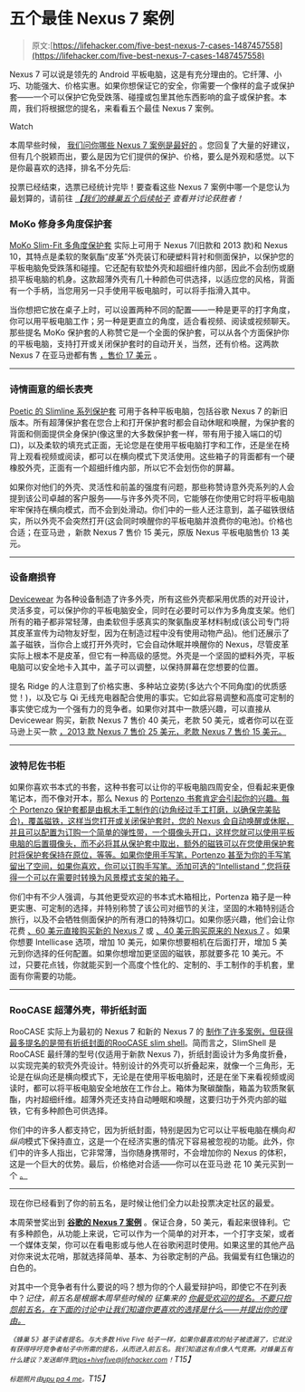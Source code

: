 # 五个最佳 Nexus 7 案例

> 原文:[https://lifehacker.com/five-best-nexus-7-cases-1487457558](https://lifehacker.com/five-best-nexus-7-cases-1487457558)

Nexus 7 可以说是领先的 Android 平板电脑，这是有充分理由的。它纤薄、小巧、功能强大、价格实惠。如果你想保证它的安全，你需要一个像样的盒子或保护套——一个可以保护它免受跌落、碰撞或包里其他东西影响的盒子或保护套。本周，我们将根据您的提名，来看看五个最佳 Nexus 7 案例。

Watch

本周早些时候， [我们问你哪些 Nexus 7 案例是最好的](https://lifehacker.com/whats-the-best-nexus-7-case-1486342782) 。您回复了大量的好建议，但有几个脱颖而出，要么是因为它们提供的保护、价格，要么是外观和感觉。以下是你最喜欢的选择，排名不分先后:

投票已经结束，选票已经统计完毕！要查看这些 Nexus 7 案例中哪一个是您认为最划算的，请前往 [*【我们的蜂巢五个后续帖子*](https://lifehacker.com/most-popular-nexus-7-case-devicewear-ridge-1489226819) *查看并讨论获胜者！*

### MoKo 修身多角度保护套

[MoKo Slim-Fit 多角度保护套](http://www.amazon.com/MoKo-Slim-fit-Google-Android-Tablet/dp/B008FLYROG?asc_campaign=InlineText&asc_refurl=https://lifehacker.com/five-best-nexus-7-cases-1487457558&asc_source=&tag=kinjalifehackerlink-20) 实际上可用于 Nexus 7(旧款和 2013 款)和 Nexus 10，其特点是柔软的聚氨酯“皮革”外壳装订和硬塑料背衬和侧面保护，以保护您的平板电脑免受跌落和碰撞。它还配有软垫外壳和超细纤维内部，因此不会刮伤或磨损平板电脑的机身。这款超薄外壳有几十种颜色可供选择，以适应您的风格，背面有一个手柄，当您用另一只手使用平板电脑时，可以将手指滑入其中。

当你想把它放在桌子上时，可以设置两种不同的配置——一种是更平的打字角度，你可以用平板电脑工作；另一种是更直立的角度，适合看视频、阅读或视频聊天。那些提名 MoKo 保护套的人称赞它是一个全面的保护套，可以从各个方面保护你的平板电脑，支持打开或关闭保护套时的自动开关，当然，还有价格。这两款 Nexus 7 在亚马逊都有售 [，售价 17 美元](http://www.amazon.com/MoKo-Slim-fit-Google-Android-Tablet/dp/B008FLYROG?asc_campaign=InlineText&asc_refurl=https://lifehacker.com/five-best-nexus-7-cases-1487457558&asc_source=&tag=kinjalifehackerlink-20) 。

* * *

### 诗情画意的细长表壳

[Poetic 的 Slimline 系列保护套](http://www.poeticcases.com/slimline-cases) 可用于各种平板电脑，包括谷歌 Nexus 7 的新旧版本。所有超薄保护套在您合上和打开保护套时都会自动休眠和唤醒，为保护套的背面和侧面提供全身保护(像这里的大多数保护套一样，带有用于接入端口的切口)，以及柔软的填充式正面，无论您是在使用平板电脑打字和工作，还是坐在椅背上观看视频或阅读，都可以在横向模式下灵活使用。这些箱子的背面都有一个硬橡胶外壳，正面有一个超细纤维内部，所以它不会划伤你的屏幕。

如果你对他们的外壳、灵活性和前盖的强度有问题，那些称赞诗意外壳系列的人会提到该公司卓越的客户服务——与许多外壳不同，它能够在你使用它时将平板电脑牢牢保持在横向模式，而不会到处滑动。你们中的一些人还注意到，盖子磁铁很结实，所以外壳不会突然打开(这会同时唤醒你的平板电脑并浪费你的电池)。价格也合适；在亚马逊 ，新款 Nexus 7 售价 15 美元，原版 Nexus 平板电脑售价 13 美元。

* * *

### 设备磨损脊

[Devicewear](http://www.devicewear.com) 为各种设备制造了许多外壳，所有这些外壳都采用优质的对开设计，灵活多变，可以保护你的平板电脑安全，同时在必要时可以作为多角度支架。他们所有的箱子都非常轻薄，由柔软但手感真实的聚氨酯皮革材料制成(该公司专门将其皮革宣传为动物友好型，因为在制造过程中没有使用动物产品)。他们还展示了盖子磁铁，当你合上或打开外壳时，它会自动休眠并唤醒你的 Nexus，尽管皮革实际上根本不是皮革，但它有一种高级的感觉。外壳是一个坚固的塑料外壳，平板电脑可以安全地卡入其中，盖子可以调整，以保持屏幕在您想要的位置。

提名 Ridge 的人注意到了价格实惠、多种站立姿势(多达六个不同角度)的优质感觉！)，以及它与 Qi 无线充电器配合使用的事实。它如此容易调整和高度可定制的事实使它成为一个强有力的竞争者。如果你对其中一款感兴趣，可以直接从 Devicewear 购买，新款 Nexus 7 售价 40 美元，老款 50 美元，或者你可以在亚马逊上买一款 [，2013 款 Nexus 7 售价 25 美元，老款 Nexus 7 售价 15 美元。](https://www.amazon.com/dp/B00EZGS5PC?asc_campaign=InlineText&asc_refurl=https://lifehacker.com/five-best-nexus-7-cases-1487457558&asc_source=&linkCode=ogi&psc=1&smid=ATVPDKIKX0DER&tag=kinjalifehackerlink-20&th=1)

* * *

### 波特尼佐书柜

如果你喜欢书本式的书套，这种书套可以让你的平板电脑四周安全，但看起来更像笔记本，而不像对开本，那么 Nexus 的 [Portenzo 书套肯定会引起你的兴趣。每个 Portenzo 保护套都是由枫木手工制作的(边角经过手工打磨，以确保完美贴合)，覆盖磁铁，这样当您打开或关闭保护套时，您的 Nexus 会自动唤醒或休眠，并且可以配置为订购一个简单的弹性带，一个摄像头开口，这样您就可以使用平板电脑的后置摄像头，而不必将其从保护套中取出，额外的磁铁可以在您使用保护套时将保护套保持在原位，等等。如果你使用手写笔，Portenzo 甚至为你的手写笔留出了空间，如果你喜欢，你可以订购手写笔。添加可选的“Intellistand ”,您将获得一个可以在需要时转换为风景模式支架的箱子。](http://shop.portenzo.com/nexus-7-exchange/)

你们中有不少人强调，与其他更受欢迎的书本式木箱相比，Portenza 箱子是一种更实惠、可定制的选择，并特别称赞了该公司对细节的关注，坚固的木箱特别适合旅行，以及不会牺牲侧面保护的所有港口的特殊切口。如果你感兴趣，他们会让你花费 [、60 美元直接购买新的 Nexus 7](http://shop.portenzo.com/bookcase-for-the-new-nexus-7/) 或 [、40 美元购买原来的 Nexus 7](http://shop.portenzo.com/bookcase-for-nexus-7/) 。如果你想要 Intellicase 选项，增加 10 美元，如果你想要相机在后面打开，增加 5 美元到你选择的任何配置。如果你想增加更坚固的磁铁，那就要多花 10 美元。不过，只要花点钱，你就能买到一个高度个性化的、定制的、手工制作的手机套，里面有你需要的功能。

* * *

### RooCASE 超薄外壳，带折纸封面

RooCASE 实际上为最初的 Nexus 7 和新的 Nexus 7 的 [制作了许多案例，但获得最多提名的是带有折纸封面的](http://www.roocase.com/Google-Nexus-7-FHD/cat-c/c1000090.html)[RooCASE slim shell](http://www.amazon.com/rooCASE-Google-Nexus-FHD-Case/dp/B00ET9H588/?asc_campaign=InlineText&asc_refurl=https://lifehacker.com/five-best-nexus-7-cases-1487457558&asc_source=&tag=kinjalifehackerlink-20)。简而言之，SlimShell 是 RooCASE 最纤薄的型号(仅适用于新款 Nexus 7)，折纸封面设计为多角度折叠，以实现完美的软壳外壳设计。特别设计的外壳可以折叠起来，就像一个三角形，无论是在纵向还是横向模式下，无论是在使用平板电脑时，还是在坐下来看视频或阅读时，都可以将平板电脑安全地放在工作台上。箱体为聚碳酸酯，箱盖为软质聚氨酯，内衬超细纤维。超薄外壳还支持自动睡眠和唤醒，这要归功于外壳内部的磁铁，它有多种颜色可供选择。

你们中的许多人都支持它，因为折纸封面，特别是因为它可以让平板电脑在横向*和纵向*模式下保持直立，这是一个在经济实惠的情况下容易被忽视的功能。此外，你们中的许多人指出，它非常薄，当你随身携带时，不会增加你的 Nexus 的体积，这是一个巨大的优势。最后，价格绝对合适——你可以在亚马逊 花 10 美元买到一个 [。](http://www.amazon.com/rooCASE-Google-Nexus-FHD-Case/dp/B00ET9H588/?asc_campaign=InlineText&asc_refurl=https://lifehacker.com/five-best-nexus-7-cases-1487457558&asc_source=&tag=kinjalifehackerlink-20)

* * *

现在你已经看到了你的前五名，是时候让他们全力以赴投票决定社区的最爱。

本周荣誉奖出到 [**谷歌的 Nexus 7 案例**](https://play.google.com/store/devices/details/Nexus_7_2013_Case_Black?id=nexus_7_2013_case_black&hl=en) 。保证合身，50 美元，看起来很锋利。它有多种颜色，从功能上来说，它可以作为一个简单的对开本，一个打字支架，或者一个媒体支架，你可以在看电影或与他人在谷歌闲逛时使用。如果这里的其他产品对你来说太花哨，那就选择简单、基本、为谷歌定制的产品。我偏爱有红色镶边的白色的。

对其中一个竞争者有什么要说的吗？想为你的个人最爱辩护吗，即使它不在列表中？*记住，前五名是根据本周早些时候的* *征集来的* [*你最受欢迎的提名。不要只抱怨前五名，在下面的讨论中让我们知道你更喜欢的选择是什么——并提出你的理由。*](https://lifehacker.com/whats-the-best-nexus-7-case-1486342782)

*<small>《蜂巢 5》基于读者提名。与大多数 Hive Five 帖子一样，如果你最喜欢的帖子被遗漏了，它就没有获得呼吁竞争者帖子中所需的提名，从而进入前五名。我们知道这有点像人气竞赛。对蜂巢五有什么建议？发送邮件至</small>*[*<small>tips+hivefive@lifehacker.com</small>*](mailto:tips+hivefive@lifehacker.com)*<small>！</small>T15】*

*<small>标题照片由</small>*[*<small>upu pa 4 me</small>*](http://www.flickr.com/photos/meanderingwa/9099367835/)*<small>。</small>T15】*